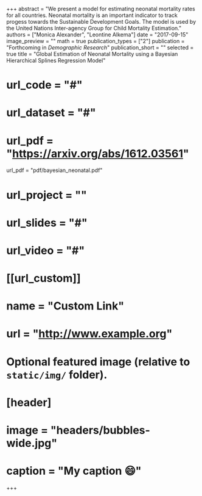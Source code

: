 +++
abstract = "We present a model for estimating neonatal mortality rates for all countries. Neonatal mortality is an important indicator to track progess towards the Sustainable Development Goals. The model is used by the United Nations Inter-agency Group for Child Mortality Estimation."
authors = ["Monica Alexander", "Leontine Alkema"]
date = "2017-09-15"
image_preview = ""
math = true
publication_types = ["2"]
publication = "Forthcoming in *Demographic Research*"
publication_short = ""
selected = true
title = "Global Estimation of Neonatal Mortality using a Bayesian Hierarchical Splines Regression Model"
# url_code = "#"
# url_dataset = "#"
# url_pdf = "https://arxiv.org/abs/1612.03561"
url_pdf = "pdf/bayesian_neonatal.pdf"
# url_project = ""
# url_slides = "#"
# url_video = "#"

# [[url_custom]]
# name = "Custom Link"
# url = "http://www.example.org"

# Optional featured image (relative to `static/img/` folder).
# [header]
# image = "headers/bubbles-wide.jpg"
# caption = "My caption :smile:"

+++

